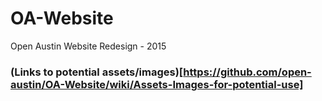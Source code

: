# OA-Website
Open Austin Website Redesign - 2015

### (Links to potential assets/images)[https://github.com/open-austin/OA-Website/wiki/Assets-Images-for-potential-use]
